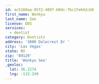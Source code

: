 ```yaml
---
id: ac5160aa-95f2-4897-b0dc-7bc1fe642cb0
first_name: Wonkyu
last_name: Seo
license: DDS
services:
  - dentist
category: Dentists
address: '3800 Dalecrest Dr '
city: 'Las Vegas'
state: NV
zip: '89129'
title: 'Wonkyu Seo'
_geoloc:
  lat: 36.2274
  lng: -115.249
---
```

